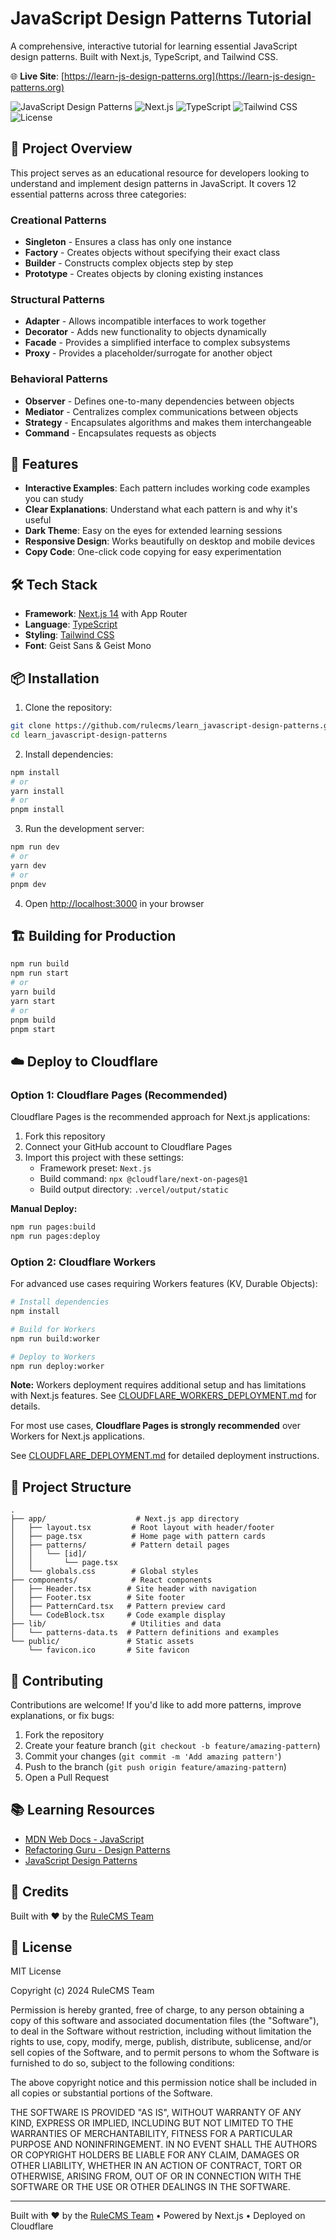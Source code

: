 # JavaScript Design Patterns Tutorial

A comprehensive, interactive tutorial for learning essential JavaScript design patterns. Built with Next.js, TypeScript, and Tailwind CSS.

🌐 **Live Site**: [https://learn-js-design-patterns.org](https://learn-js-design-patterns.org)

![JavaScript Design Patterns](https://img.shields.io/badge/JavaScript-Design%20Patterns-yellow)
![Next.js](https://img.shields.io/badge/Next.js-14-black)
![TypeScript](https://img.shields.io/badge/TypeScript-5-blue)
![Tailwind CSS](https://img.shields.io/badge/Tailwind%20CSS-3-teal)
![License](https://img.shields.io/badge/License-MIT-green)

## 🎯 Project Overview

This project serves as an educational resource for developers looking to understand and implement design patterns in JavaScript. It covers 12 essential patterns across three categories:

### Creational Patterns
- **Singleton** - Ensures a class has only one instance
- **Factory** - Creates objects without specifying their exact class
- **Builder** - Constructs complex objects step by step
- **Prototype** - Creates objects by cloning existing instances

### Structural Patterns
- **Adapter** - Allows incompatible interfaces to work together
- **Decorator** - Adds new functionality to objects dynamically
- **Facade** - Provides a simplified interface to complex subsystems
- **Proxy** - Provides a placeholder/surrogate for another object

### Behavioral Patterns
- **Observer** - Defines one-to-many dependencies between objects
- **Mediator** - Centralizes complex communications between objects
- **Strategy** - Encapsulates algorithms and makes them interchangeable
- **Command** - Encapsulates requests as objects

## 🚀 Features

- **Interactive Examples**: Each pattern includes working code examples you can study
- **Clear Explanations**: Understand what each pattern is and why it's useful
- **Dark Theme**: Easy on the eyes for extended learning sessions
- **Responsive Design**: Works beautifully on desktop and mobile devices
- **Copy Code**: One-click code copying for easy experimentation

## 🛠️ Tech Stack

- **Framework**: [Next.js 14](https://nextjs.org/) with App Router
- **Language**: [TypeScript](https://www.typescriptlang.org/)
- **Styling**: [Tailwind CSS](https://tailwindcss.com/)
- **Font**: Geist Sans & Geist Mono

## 📦 Installation

1. Clone the repository:
```bash
git clone https://github.com/rulecms/learn_javascript-design-patterns.git
cd learn_javascript-design-patterns
```

2. Install dependencies:
```bash
npm install
# or
yarn install
# or
pnpm install
```

3. Run the development server:
```bash
npm run dev
# or
yarn dev
# or
pnpm dev
```

4. Open [http://localhost:3000](http://localhost:3000) in your browser

## 🏗️ Building for Production

```bash
npm run build
npm run start
# or
yarn build
yarn start
# or
pnpm build
pnpm start
```

## ☁️ Deploy to Cloudflare

### Option 1: Cloudflare Pages (Recommended)

Cloudflare Pages is the recommended approach for Next.js applications:

1. Fork this repository
2. Connect your GitHub account to Cloudflare Pages
3. Import this project with these settings:
   - Framework preset: `Next.js`
   - Build command: `npx @cloudflare/next-on-pages@1`
   - Build output directory: `.vercel/output/static`

**Manual Deploy:**
```bash
npm run pages:build
npm run pages:deploy
```

### Option 2: Cloudflare Workers

For advanced use cases requiring Workers features (KV, Durable Objects):

```bash
# Install dependencies
npm install

# Build for Workers
npm run build:worker

# Deploy to Workers
npm run deploy:worker
```

**Note:** Workers deployment requires additional setup and has limitations with Next.js features. See [CLOUDFLARE_WORKERS_DEPLOYMENT.md](./CLOUDFLARE_WORKERS_DEPLOYMENT.md) for details.

For most use cases, **Cloudflare Pages is strongly recommended** over Workers for Next.js applications.

See [CLOUDFLARE_DEPLOYMENT.md](./CLOUDFLARE_DEPLOYMENT.md) for detailed deployment instructions.

## 📁 Project Structure

```
.
├── app/                    # Next.js app directory
│   ├── layout.tsx         # Root layout with header/footer
│   ├── page.tsx           # Home page with pattern cards
│   ├── patterns/          # Pattern detail pages
│   │   └── [id]/
│   │       └── page.tsx
│   └── globals.css        # Global styles
├── components/            # React components
│   ├── Header.tsx        # Site header with navigation
│   ├── Footer.tsx        # Site footer
│   ├── PatternCard.tsx   # Pattern preview card
│   └── CodeBlock.tsx     # Code example display
├── lib/                   # Utilities and data
│   └── patterns-data.ts  # Pattern definitions and examples
└── public/               # Static assets
    └── favicon.ico       # Site favicon
```

## 🤝 Contributing

Contributions are welcome! If you'd like to add more patterns, improve explanations, or fix bugs:

1. Fork the repository
2. Create your feature branch (`git checkout -b feature/amazing-pattern`)
3. Commit your changes (`git commit -m 'Add amazing pattern'`)
4. Push to the branch (`git push origin feature/amazing-pattern`)
5. Open a Pull Request

## 📚 Learning Resources

- [MDN Web Docs - JavaScript](https://developer.mozilla.org/en-US/docs/Web/JavaScript)
- [Refactoring Guru - Design Patterns](https://refactoring.guru/design-patterns)
- [JavaScript Design Patterns](https://www.patterns.dev/)

## 🙏 Credits

Built with ❤️ by the [RuleCMS Team](https://rulecms.com)

## 📄 License

MIT License

Copyright (c) 2024 RuleCMS Team

Permission is hereby granted, free of charge, to any person obtaining a copy
of this software and associated documentation files (the "Software"), to deal
in the Software without restriction, including without limitation the rights
to use, copy, modify, merge, publish, distribute, sublicense, and/or sell
copies of the Software, and to permit persons to whom the Software is
furnished to do so, subject to the following conditions:

The above copyright notice and this permission notice shall be included in all
copies or substantial portions of the Software.

THE SOFTWARE IS PROVIDED "AS IS", WITHOUT WARRANTY OF ANY KIND, EXPRESS OR
IMPLIED, INCLUDING BUT NOT LIMITED TO THE WARRANTIES OF MERCHANTABILITY,
FITNESS FOR A PARTICULAR PURPOSE AND NONINFRINGEMENT. IN NO EVENT SHALL THE
AUTHORS OR COPYRIGHT HOLDERS BE LIABLE FOR ANY CLAIM, DAMAGES OR OTHER
LIABILITY, WHETHER IN AN ACTION OF CONTRACT, TORT OR OTHERWISE, ARISING FROM,
OUT OF OR IN CONNECTION WITH THE SOFTWARE OR THE USE OR OTHER DEALINGS IN THE
SOFTWARE.

---

Built with ❤️ by the [RuleCMS Team](https://rulecms.com) • Powered by Next.js • Deployed on Cloudflare
